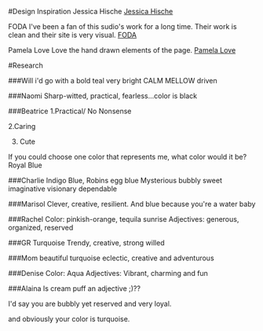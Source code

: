 #Design Inspiration
Jessica Hische
[Jessica Hische](http://jessicahische.is/awesome/)

FODA
I've been a fan of this sudio's work for a long time. Their work is clean and their site is very visual.
[FODA](http://fodastudio.com/#)

Pamela Love
Love the hand drawn elements of the page.
[Pamela Love](http://www.pamelalovenyc.com/)


#Research 

###Will 
i'd go with a bold teal very bright
CALM
MELLOW
driven

###Naomi
Sharp-witted, practical, fearless...color is black 

###Beatrice
1.Practical/ No Nonsense

2.Caring

3. Cute

If you could choose one color that represents me, what color would it be?
Royal Blue

###Charlie
Indigo Blue, Robins egg blue
Mysterious
bubbly
sweet
imaginative
visionary
dependable

###Marisol
Clever, creative, resilient. And blue because you're a water baby

###Rachel
Color: pinkish-orange, tequila sunrise
Adjectives: generous, organized, reserved

###GR
Turquoise
Trendy, creative, strong willed

###Mom
beautiful turquoise
eclectic, creative and adventurous

###Denise
Color: Aqua
Adjectives: Vibrant, charming and fun

###Alaina
Is cream puff an adjective ;)??

I'd say you are bubbly yet reserved and very loyal.

and obviously your color is turquoise.






